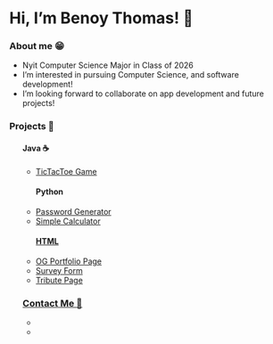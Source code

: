 <!DOCTYPE html>
<main>
  <h1>Hi, I’m Benoy Thomas! 👋 </h1>
  
  <h3>About me 😁</h3>
  <p>
    <ul>
      <li>Nyit Computer Science Major in Class of 2026 </li>
      <li>I’m interested in pursuing Computer Science, and software development!</li>
      <li>I’m looking forward to collaborate on app development and future projects!</li>
    </ul>
  </p>
  
  <h3>Projects 📂</h3>
    <ul>
      <h4>Java ☕️</h4>
        <ul>
          <li><a href="https://github.com/bthoma31/CompSciPortfolio/blob/main/TicTacToe.java">TicTacToe Game</a></li>
        </ul>
      <ul>
        <h4>Python</h4>
        <li><a href="https://github.com/bthoma31/CompSciPortfolio/blob/main/Password%20Genertor.py">Password Generator</li>
          <li><a href="https://github.com/bthoma31/CompSciPortfolio/blob/main/Calculator.py">Simple Calculator</li>
    </ul>
            <ul>
              <h4>HTML</h4>
              <li><a href="https://github.com/bthoma31/CompSciPortfolio/blob/main/build-a-personal-portfolio-webpage.txt">OG Portfolio Page</li>
                <li><a href="https://github.com/bthoma31/CompSciPortfolio/blob/main/build-a-survey-form.txt">Survey Form</li>
                  <li><a href="https://github.com/bthoma31/CompSciPortfolio/blob/main/build-a-tribute-page.txt">Tribute Page</li>
    </ul>
    <h3>Contact Me 🤳</h3>
    <p>
    <ul>
      <li> <a href="mailto:benoythomas30@gmail.com" </li>
      <li><a href=""class="btn>Give me a follow on LinkedIn</li>
    </ul>
    </p>

</main>
</html>
